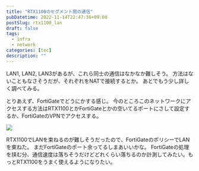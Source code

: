 ```yaml
---
title: "RTX1100のセグメント間の通信"
pubDatetime: 2022-11-14T22:47:36+09:00
postSlug: rtx1100_lan
draft: false
tags:
  - infra
  - network
categories: [tec]
description: ""
---
```


LAN1, LAN2, LAN3があるが、これら同士の通信はなかなか難しそう。
方法はないこともなさそうだが、それぞれをNATで接続するとか。
あとでもう少し詳しく調べてみる。

とりあえず、FortiGateでどうにかする感じ。
今のところこのネットワークにアクセスする方法はRTX1100とかFortiGateとかの空いてるポートにさして設定するか、FortiGateのVPNでアクセスする。

![](/img/rtx1100_lan.png)

RTX1100でLANを束ねるのが難しそうだったので、FortiGateのポリシーでLANを束ねた。
まだFortiGateのポート余ってるしまあいいかな。
FortiGateの処理を挟む分、通信速度は落ちそうだけどどれくらい落ちるのか計測してみたい。もっとRTX1100をうまく使えるようになりたい。

